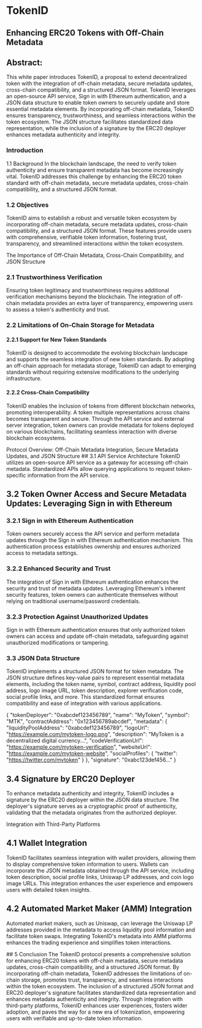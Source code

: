 # TokenID

## Enhancing ERC20 Tokens with Off-Chain Metadata

## Abstract:
This white paper introduces TokenID, a proposal to extend decentralized token with the integration of off-chain metadata, secure metadata updates, cross-chain compatibility, and a structured JSON format. TokenID leverages an open-source API service, Sign in with Ethereum authentication, and a JSON data structure to enable token owners to securely update and store essential metadata elements. By incorporating off-chain metadata, TokenID ensures transparency, trustworthiness, and seamless interactions within the token ecosystem. The JSON structure facilitates standardized data representation, while the inclusion of a signature by the ERC20 deployer enhances metadata authenticity and integrity.

### Introduction
1.1 Background
In the blockchain landscape, the need to verify token authenticity and ensure transparent metadata has become increasingly vital. TokenID addresses this challenge by enhancing the ERC20 token standard with off-chain metadata, secure metadata updates, cross-chain compatibility, and a structured JSON format.

### 1.2 Objectives
TokenID aims to establish a robust and versatile token ecosystem by incorporating off-chain metadata, secure metadata updates, cross-chain compatibility, and a structured JSON format. These features provide users with comprehensive, verifiable token information, fostering trust, transparency, and streamlined interactions within the token ecosystem.

The Importance of Off-Chain Metadata, Cross-Chain Compatibility, and JSON Structure
### 2.1 Trustworthiness Verification
Ensuring token legitimacy and trustworthiness requires additional verification mechanisms beyond the blockchain. The integration of off-chain metadata provides an extra layer of transparency, empowering users to assess a token's authenticity and trust.

### 2.2 Limitations of On-Chain Storage for Metadata

#### 2.2.1 Support for New Token Standards
TokenID is designed to accommodate the evolving blockchain landscape and supports the seamless integration of new token standards. By adopting an off-chain approach for metadata storage, TokenID can adapt to emerging standards without requiring extensive modifications to the underlying infrastructure.

#### 2.2.2 Cross-Chain Compatibility
TokenID enables the inclusion of tokens from different blockchain networks, promoting interoperability. A token multiple representations across chains becomes transparent and secure.  Through the API service and external server integration, token owners can provide metadata for tokens deployed on various blockchains, facilitating seamless interaction with diverse blockchain ecosystems. 

Protocol Overview: Off-Chain Metadata Integration, Secure Metadata Updates, and JSON Structure
## 3.1 API Service Architecture
TokenID utilizes an open-source API service as a gateway for accessing off-chain metadata. Standardized APIs allow querying applications to request token-specific information from the API service.

## 3.2 Token Owner Access and Secure Metadata Updates: Leveraging Sign in with Ethereum

### 3.2.1 Sign in with Ethereum Authentication
Token owners securely access the API service and perform metadata updates through the Sign in with Ethereum authentication mechanism. This authentication process establishes ownership and ensures authorized access to metadata settings.

### 3.2.2 Enhanced Security and Trust
The integration of Sign in with Ethereum authentication enhances the security and trust of metadata updates. Leveraging Ethereum's inherent security features, token owners can authenticate themselves without relying on traditional username/password credentials.

### 3.2.3 Protection Against Unauthorized Updates
Sign in with Ethereum authentication ensures that only authorized token owners can access and update off-chain metadata, safeguarding against unauthorized modifications or tampering.

### 3.3 JSON Data Structure
TokenID implements a structured JSON format for token metadata. The JSON structure defines key-value pairs to represent essential metadata elements, including the token name, symbol, contract address, liquidity pool address, logo image URL, token description, explorer verification code, social profile links, and more. This standardized format ensures compatibility and ease of integration with various applications.

{
"tokenDeployer": "0xabcdef123456789",
"name": "MyToken",
"symbol": "MTK",
"contractAddress": "0x123456789abcdef",
"metadata": {
"liquidityPoolAddress": "0xabcdef123456789",
"logoUrl": "https://example.com/mytoken-logo.png",
"description": "MyToken is a decentralized digital currency...",
"codeVerificationUrl": "https://example.com/mytoken-verification",
"websiteUrl": "https://example.com/mytoken-website",
"socialProfiles": {
"twitter": "https://twitter.com/mytoken"
}
},
"signature": "0xabc123def456..."
}

## 3.4 Signature by ERC20 Deployer
To enhance metadata authenticity and integrity, TokenID includes a signature by the ERC20 deployer within the JSON data structure. The deployer's signature serves as a cryptographic proof of authenticity, validating that the metadata originates from the authorized deployer.

Integration with Third-Party Platforms
## 4.1 Wallet Integration
TokenID facilitates seamless integration with wallet providers, allowing them to display comprehensive token information to users. Wallets can incorporate the JSON metadata obtained through the API service, including token description, social profile links, Uniswap LP addresses, and coin logo image URLs. This integration enhances the user experience and empowers users with detailed token insights.

## 4.2 Automated Market Maker (AMM) Integration
Automated market makers, such as Uniswap, can leverage the Uniswap LP addresses provided in the metadata to access liquidity pool information and facilitate token swaps. Integrating TokenID's metadata into AMM platforms enhances the trading experience and simplifies token interactions.

## 5 Conclusion
The TokenID protocol presents a comprehensive solution for enhancing ERC20 tokens with off-chain metadata, secure metadata updates, cross-chain compatibility, and a structured JSON format. By incorporating off-chain metadata, TokenID addresses the limitations of on-chain storage, promotes trust, transparency, and seamless interactions within the token ecosystem. The inclusion of a structured JSON format and ERC20 deployer's signature facilitates standardized data representation and enhances metadata authenticity and integrity. Through integration with third-party platforms, TokenID enhances user experiences, fosters wider adoption, and paves the way for a new era of tokenization, empowering users with verifiable and up-to-date token information.

